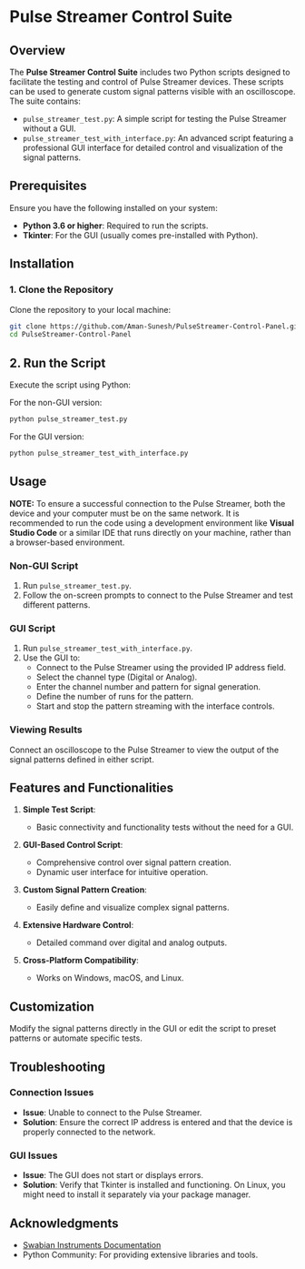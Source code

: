 # Pulse Streamer Control Suite

## Overview

The **Pulse Streamer Control Suite** includes two Python scripts designed to facilitate the testing and control of Pulse Streamer devices. These scripts can be used to generate custom signal patterns visible with an oscilloscope. The suite contains:

- `pulse_streamer_test.py`: A simple script for testing the Pulse Streamer without a GUI.
- `pulse_streamer_test_with_interface.py`: An advanced script featuring a professional GUI interface for detailed control and visualization of the signal patterns.

## Prerequisites

Ensure you have the following installed on your system:

- **Python 3.6 or higher**: Required to run the scripts.
- **Tkinter**: For the GUI (usually comes pre-installed with Python).

## Installation

### 1. Clone the Repository
Clone the repository to your local machine:
```bash
git clone https://github.com/Aman-Sunesh/PulseStreamer-Control-Panel.git
cd PulseStreamer-Control-Panel
```

## 2. Run the Script
Execute the script using Python:

For the non-GUI version:

```bash
python pulse_streamer_test.py
```

For the GUI version:

```bash
python pulse_streamer_test_with_interface.py
```

## Usage

 **NOTE:** To ensure a successful connection to the Pulse Streamer, both the device and your computer must be on the same network. It is recommended to run the code using a development environment like **Visual Studio Code** or a similar IDE that runs directly on your machine, rather than a browser-based environment.


### Non-GUI Script
1. Run `pulse_streamer_test.py`.
2. Follow the on-screen prompts to connect to the Pulse Streamer and test different patterns.

### GUI Script
1. Run `pulse_streamer_test_with_interface.py`.
2. Use the GUI to:
   - Connect to the Pulse Streamer using the provided IP address field.
   - Select the channel type (Digital or Analog).
   - Enter the channel number and pattern for signal generation.
   - Define the number of runs for the pattern.
   - Start and stop the pattern streaming with the interface controls.

### Viewing Results
Connect an oscilloscope to the Pulse Streamer to view the output of the signal patterns defined in either script.

## Features and Functionalities

1. **Simple Test Script**:
   - Basic connectivity and functionality tests without the need for a GUI.

2. **GUI-Based Control Script**:
   - Comprehensive control over signal pattern creation.
   - Dynamic user interface for intuitive operation.

3. **Custom Signal Pattern Creation**:
   - Easily define and visualize complex signal patterns.

4. **Extensive Hardware Control**:
   - Detailed command over digital and analog outputs.

5. **Cross-Platform Compatibility**:
   - Works on Windows, macOS, and Linux.

## Customization

Modify the signal patterns directly in the GUI or edit the script to preset patterns or automate specific tests.

## Troubleshooting

### Connection Issues
- **Issue**: Unable to connect to the Pulse Streamer.
- **Solution**: Ensure the correct IP address is entered and that the device is properly connected to the network.

### GUI Issues
- **Issue**: The GUI does not start or displays errors.
- **Solution**: Verify that Tkinter is installed and functioning. On Linux, you might need to install it separately via your package manager.

## Acknowledgments

- [Swabian Instruments Documentation](https://www.swabianinstruments.com)
- Python Community: For providing extensive libraries and tools.
